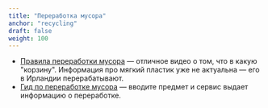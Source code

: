 ```yaml
---
title: "Переработка мусора"
anchor: "recycling"
draft: false
weight: 100
---
```


- [Правила переработки мусора](https://www.irishtimes.com/news/environment/do-you-know-how-to-recycle-are-you-sure-1.3454362?mode=amp) — отличное видео о том, что в какую "корзину". Информация про мягкий пластик уже не актуальна — его в Ирландии перерабатывают.
- [Гид по переработке мусора](https://www.mywaste.ie/) — вводите предмет и сервис выдает информацию о переработке.